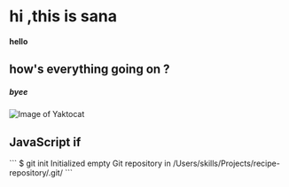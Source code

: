 # hi ,this is sana
#### hello
## how's everything going on ?
##### byee
![Image of Yaktocat](https://octodex.github.com/images/yaktocat.png)
<html>
<body>

<h2>JavaScript if</h2>
```
$ git init
Initialized empty Git repository in /Users/skills/Projects/recipe-repository/.git/
```
